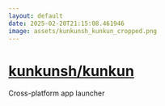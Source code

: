 ```yaml
---
layout: default
date: 2025-02-20T21:15:08.461946
image: assets/kunkunsh_kunkun_cropped.png
---
```


# [kunkunsh/kunkun](https://github.com/kunkunsh/kunkun)

Cross-platform app launcher
